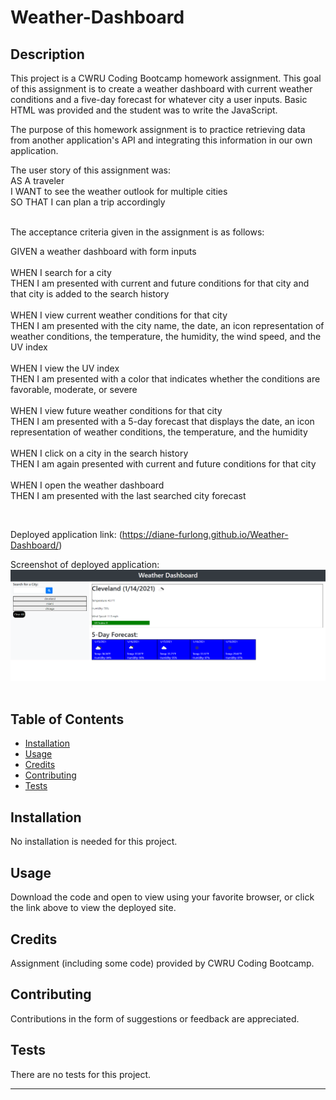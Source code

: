 # Weather-Dashboard


## Description 

This project is a CWRU Coding Bootcamp homework assignment. This goal of this assignment is to create a weather dashboard with current weather conditions and a five-day forecast for whatever city a user inputs. Basic HTML was provided and the student was to write the JavaScript.<br>

The purpose of this homework assignment is to practice retrieving data from another application's API and integrating this information in our own application.<br>

The user story of this assignment was: <br>
AS A traveler<br>
I WANT to see the weather outlook for multiple cities<br>
SO THAT I can plan a trip accordingly<br><br>

The acceptance criteria given in the assignment is as follows:<br>

GIVEN a weather dashboard with form inputs<br><br>
WHEN I search for a city<br>
THEN I am presented with current and future conditions for that city and that city is added to the search history<br><br>
WHEN I view current weather conditions for that city<br>
THEN I am presented with the city name, the date, an icon representation of weather conditions, the temperature, the humidity, the wind speed, and the UV index<br><br>
WHEN I view the UV index<br>
THEN I am presented with a color that indicates whether the conditions are favorable, moderate, or severe<br><br>
WHEN I view future weather conditions for that city<br>
THEN I am presented with a 5-day forecast that displays the date, an icon representation of weather conditions, the temperature, and the humidity<br><br>
WHEN I click on a city in the search history<br>
THEN I am again presented with current and future conditions for that city<br><br>
WHEN I open the weather dashboard<br>
THEN I am presented with the last searched city forecast<br>

<br>

Deployed application link: (https://diane-furlong.github.io/Weather-Dashboard/)


Screenshot of deployed application:<br>
<img src="./assets/screenshot.png"><br><br>


## Table of Contents

* [Installation](#installation)
* [Usage](#usage)
* [Credits](#credits)
* [Contributing](#contributing)
* [Tests](#tests)


## Installation

No installation is needed for this project.


## Usage 

Download the code and open to view using your favorite browser, or click the link above to view the deployed site.


## Credits

Assignment (including some code) provided by CWRU Coding Bootcamp.


## Contributing

Contributions in the form of suggestions or feedback are appreciated.


## Tests

There are no tests for this project.

---
